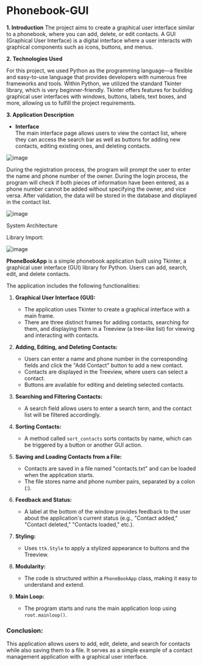 # Phonebook-GUI
**1. Introduction**
    The project aims to create a graphical user interface similar to a phonebook, where you can add, delete, or edit contacts. A GUI (Graphical User Interface) is a digital interface where a user interacts with graphical components such as icons, buttons, and menus.


**2. Technologies Used**  

For this project, we used Python as the programming language—a flexible and easy-to-use language that provides developers with numerous free frameworks and tools. Within Python, we utilized the standard Tkinter library, which is very beginner-friendly. Tkinter offers features for building graphical user interfaces with windows, buttons, labels, text boxes, and more, allowing us to fulfill the project requirements.  

**3. Application Description**  

- **Interface**  
The main interface page allows users to view the contact list, where they can access the search bar as well as buttons for adding new contacts, editing existing ones, and deleting contacts.

![image](https://github.com/user-attachments/assets/ed99cd1c-7478-480b-8fe3-e7b2ec0c2b92)

During the registration process, the program will prompt the user to enter the name and phone number of the owner. During the login process, the program will check if both pieces of information have been entered, as a phone number cannot be added without specifying the owner, and vice versa. After validation, the data will be stored in the database and displayed in the contact list.

![image](https://github.com/user-attachments/assets/de783b84-052f-46a6-9106-71392d315b6e)

System Architecture

Library Import: 

![image](https://github.com/user-attachments/assets/22c198d0-c279-4632-b31d-b3f1efdb2bef)

  **PhoneBookApp** is a simple phonebook application built using Tkinter, a graphical user interface (GUI) library for Python. Users can add, search, edit, and delete contacts.  

The application includes the following functionalities:  
1. **Graphical User Interface (GUI):**  
   - The application uses Tkinter to create a graphical interface with a main frame.  
   - There are three distinct frames for adding contacts, searching for them, and displaying them in a Treeview (a tree-like list) for viewing and interacting with contacts.  

2. **Adding, Editing, and Deleting Contacts:**  
   - Users can enter a name and phone number in the corresponding fields and click the "Add Contact" button to add a new contact.  
   - Contacts are displayed in the Treeview, where users can select a contact.  
   - Buttons are available for editing and deleting selected contacts.  

3. **Searching and Filtering Contacts:**  
   - A search field allows users to enter a search term, and the contact list will be filtered accordingly.  

4. **Sorting Contacts:**  
   - A method called `sort_contacts` sorts contacts by name, which can be triggered by a button or another GUI action.  

5. **Saving and Loading Contacts from a File:**  
   - Contacts are saved in a file named "contacts.txt" and can be loaded when the application starts.  
   - The file stores name and phone number pairs, separated by a colon (:).  

6. **Feedback and Status:**  
   - A label at the bottom of the window provides feedback to the user about the application's current status (e.g., "Contact added," "Contact deleted," "Contacts loaded," etc.).  

7. **Styling:**  
   - Uses `ttk.Style` to apply a stylized appearance to buttons and the Treeview.  

8. **Modularity:**  
   - The code is structured within a `PhoneBookApp` class, making it easy to understand and extend.  

9. **Main Loop:**  
   - The program starts and runs the main application loop using `root.mainloop()`.  

### **Conclusion:**  
This application allows users to add, edit, delete, and search for contacts while also saving them to a file. It serves as a simple example of a contact management application with a graphical user interface.



